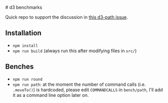 # d3 benchmarks

Quick repo to support the discussion in [this d3-path issue](https://github.com/d3/d3-path/issues/10).

## Installation

- `npm install`
- `npm run build` (always run this after modifying files in `src/`)

## Benches

- `npm run round`
- `npm run path`: at the moment the number of command calls (i.e. `.moveTo()`) is hardcoded, please edit `COMMANDCALLS` in `bench/path`, I'll add it as a command line option later on.
